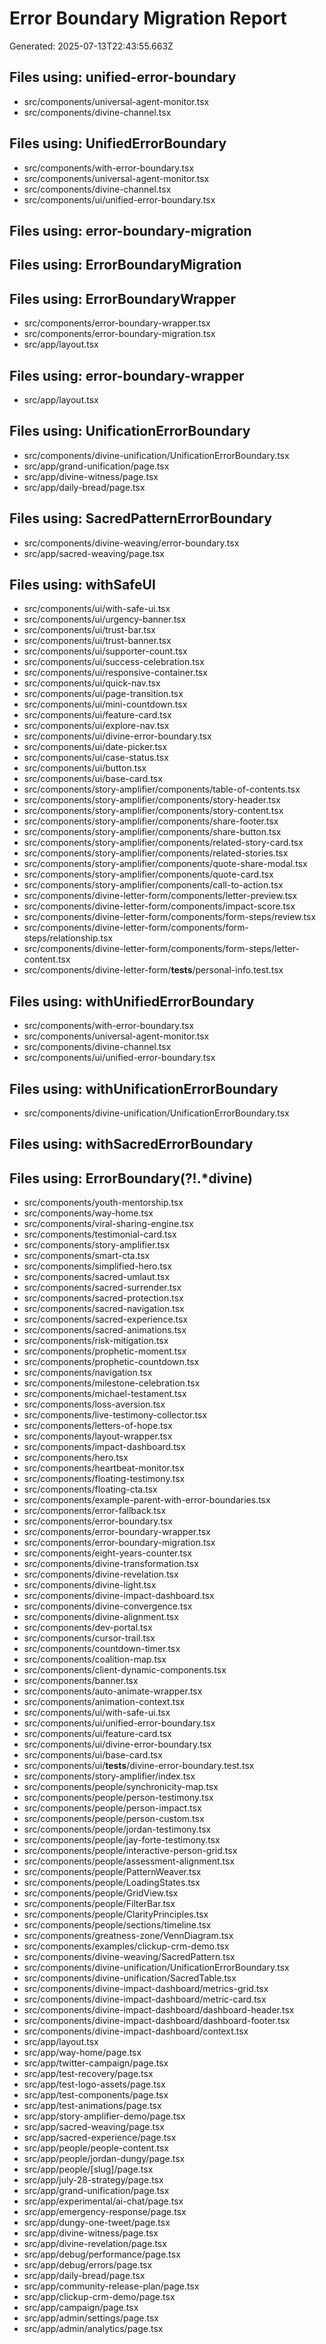 # Error Boundary Migration Report
Generated: 2025-07-13T22:43:55.663Z

## Files using: unified-error-boundary
- src/components/universal-agent-monitor.tsx
- src/components/divine-channel.tsx

## Files using: UnifiedErrorBoundary
- src/components/with-error-boundary.tsx
- src/components/universal-agent-monitor.tsx
- src/components/divine-channel.tsx
- src/components/ui/unified-error-boundary.tsx

## Files using: error-boundary-migration

## Files using: ErrorBoundaryMigration

## Files using: ErrorBoundaryWrapper
- src/components/error-boundary-wrapper.tsx
- src/components/error-boundary-migration.tsx
- src/app/layout.tsx

## Files using: error-boundary-wrapper
- src/app/layout.tsx

## Files using: UnificationErrorBoundary
- src/components/divine-unification/UnificationErrorBoundary.tsx
- src/app/grand-unification/page.tsx
- src/app/divine-witness/page.tsx
- src/app/daily-bread/page.tsx

## Files using: SacredPatternErrorBoundary
- src/components/divine-weaving/error-boundary.tsx
- src/app/sacred-weaving/page.tsx

## Files using: withSafeUI
- src/components/ui/with-safe-ui.tsx
- src/components/ui/urgency-banner.tsx
- src/components/ui/trust-bar.tsx
- src/components/ui/trust-banner.tsx
- src/components/ui/supporter-count.tsx
- src/components/ui/success-celebration.tsx
- src/components/ui/responsive-container.tsx
- src/components/ui/quick-nav.tsx
- src/components/ui/page-transition.tsx
- src/components/ui/mini-countdown.tsx
- src/components/ui/feature-card.tsx
- src/components/ui/explore-nav.tsx
- src/components/ui/divine-error-boundary.tsx
- src/components/ui/date-picker.tsx
- src/components/ui/case-status.tsx
- src/components/ui/button.tsx
- src/components/ui/base-card.tsx
- src/components/story-amplifier/components/table-of-contents.tsx
- src/components/story-amplifier/components/story-header.tsx
- src/components/story-amplifier/components/story-content.tsx
- src/components/story-amplifier/components/share-footer.tsx
- src/components/story-amplifier/components/share-button.tsx
- src/components/story-amplifier/components/related-story-card.tsx
- src/components/story-amplifier/components/related-stories.tsx
- src/components/story-amplifier/components/quote-share-modal.tsx
- src/components/story-amplifier/components/quote-card.tsx
- src/components/story-amplifier/components/call-to-action.tsx
- src/components/divine-letter-form/components/letter-preview.tsx
- src/components/divine-letter-form/components/impact-score.tsx
- src/components/divine-letter-form/components/form-steps/review.tsx
- src/components/divine-letter-form/components/form-steps/relationship.tsx
- src/components/divine-letter-form/components/form-steps/letter-content.tsx
- src/components/divine-letter-form/__tests__/personal-info.test.tsx

## Files using: withUnifiedErrorBoundary
- src/components/with-error-boundary.tsx
- src/components/universal-agent-monitor.tsx
- src/components/divine-channel.tsx
- src/components/ui/unified-error-boundary.tsx

## Files using: withUnificationErrorBoundary
- src/components/divine-unification/UnificationErrorBoundary.tsx

## Files using: withSacredErrorBoundary

## Files using: ErrorBoundary(?!.*divine)
- src/components/youth-mentorship.tsx
- src/components/way-home.tsx
- src/components/viral-sharing-engine.tsx
- src/components/testimonial-card.tsx
- src/components/story-amplifier.tsx
- src/components/smart-cta.tsx
- src/components/simplified-hero.tsx
- src/components/sacred-umlaut.tsx
- src/components/sacred-surrender.tsx
- src/components/sacred-protection.tsx
- src/components/sacred-navigation.tsx
- src/components/sacred-experience.tsx
- src/components/sacred-animations.tsx
- src/components/risk-mitigation.tsx
- src/components/prophetic-moment.tsx
- src/components/prophetic-countdown.tsx
- src/components/navigation.tsx
- src/components/milestone-celebration.tsx
- src/components/michael-testament.tsx
- src/components/loss-aversion.tsx
- src/components/live-testimony-collector.tsx
- src/components/letters-of-hope.tsx
- src/components/layout-wrapper.tsx
- src/components/impact-dashboard.tsx
- src/components/hero.tsx
- src/components/heartbeat-monitor.tsx
- src/components/floating-testimony.tsx
- src/components/floating-cta.tsx
- src/components/example-parent-with-error-boundaries.tsx
- src/components/error-fallback.tsx
- src/components/error-boundary.tsx
- src/components/error-boundary-wrapper.tsx
- src/components/error-boundary-migration.tsx
- src/components/eight-years-counter.tsx
- src/components/divine-transformation.tsx
- src/components/divine-revelation.tsx
- src/components/divine-light.tsx
- src/components/divine-impact-dashboard.tsx
- src/components/divine-convergence.tsx
- src/components/divine-alignment.tsx
- src/components/dev-portal.tsx
- src/components/cursor-trail.tsx
- src/components/countdown-timer.tsx
- src/components/coalition-map.tsx
- src/components/client-dynamic-components.tsx
- src/components/banner.tsx
- src/components/auto-animate-wrapper.tsx
- src/components/animation-context.tsx
- src/components/ui/with-safe-ui.tsx
- src/components/ui/unified-error-boundary.tsx
- src/components/ui/feature-card.tsx
- src/components/ui/divine-error-boundary.tsx
- src/components/ui/base-card.tsx
- src/components/ui/__tests__/divine-error-boundary.test.tsx
- src/components/story-amplifier/index.tsx
- src/components/people/synchronicity-map.tsx
- src/components/people/person-testimony.tsx
- src/components/people/person-impact.tsx
- src/components/people/person-custom.tsx
- src/components/people/jordan-testimony.tsx
- src/components/people/jay-forte-testimony.tsx
- src/components/people/interactive-person-grid.tsx
- src/components/people/assessment-alignment.tsx
- src/components/people/PatternWeaver.tsx
- src/components/people/LoadingStates.tsx
- src/components/people/GridView.tsx
- src/components/people/FilterBar.tsx
- src/components/people/ClarityPrinciples.tsx
- src/components/people/sections/timeline.tsx
- src/components/greatness-zone/VennDiagram.tsx
- src/components/examples/clickup-crm-demo.tsx
- src/components/divine-weaving/SacredPattern.tsx
- src/components/divine-unification/UnificationErrorBoundary.tsx
- src/components/divine-unification/SacredTable.tsx
- src/components/divine-impact-dashboard/metrics-grid.tsx
- src/components/divine-impact-dashboard/metric-card.tsx
- src/components/divine-impact-dashboard/dashboard-header.tsx
- src/components/divine-impact-dashboard/dashboard-footer.tsx
- src/components/divine-impact-dashboard/context.tsx
- src/app/layout.tsx
- src/app/way-home/page.tsx
- src/app/twitter-campaign/page.tsx
- src/app/test-recovery/page.tsx
- src/app/test-logo-assets/page.tsx
- src/app/test-components/page.tsx
- src/app/test-animations/page.tsx
- src/app/story-amplifier-demo/page.tsx
- src/app/sacred-weaving/page.tsx
- src/app/sacred-experience/page.tsx
- src/app/people/people-content.tsx
- src/app/people/jordan-dungy/page.tsx
- src/app/people/[slug]/page.tsx
- src/app/july-28-strategy/page.tsx
- src/app/grand-unification/page.tsx
- src/app/experimental/ai-chat/page.tsx
- src/app/emergency-response/page.tsx
- src/app/dungy-one-tweet/page.tsx
- src/app/divine-witness/page.tsx
- src/app/divine-revelation/page.tsx
- src/app/debug/performance/page.tsx
- src/app/debug/errors/page.tsx
- src/app/daily-bread/page.tsx
- src/app/community-release-plan/page.tsx
- src/app/clickup-crm-demo/page.tsx
- src/app/campaign/page.tsx
- src/app/admin/settings/page.tsx
- src/app/admin/analytics/page.tsx
